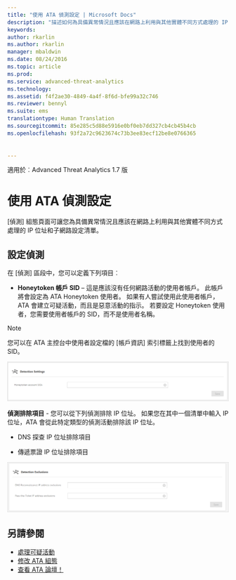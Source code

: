 ```yaml
---
title: "使用 ATA 偵測設定 | Microsoft Docs"
description: "描述如何為具備異常情況且應該在網路上利用與其他實體不同方式處理的 IP 位址和子網路設定清單"
keywords: 
author: rkarlin
ms.author: rkarlin
manager: mbaldwin
ms.date: 08/24/2016
ms.topic: article
ms.prod: 
ms.service: advanced-threat-analytics
ms.technology: 
ms.assetid: f4f2ae30-4849-4a4f-8f6d-bfe99a32c746
ms.reviewer: bennyl
ms.suite: ems
translationtype: Human Translation
ms.sourcegitcommit: 85e285c5d88e5916e0bf0eb7dd327cb4cb45b4cb
ms.openlocfilehash: 93f2a72c9623674c73b3ee83ecf12be8e0766365


---
```


適用於︰Advanced Threat Analytics 1.7 版



# <a name="working-with-ata-detection-settings"></a>使用 ATA 偵測設定
[偵測] 組態頁面可讓您為具備異常情況且應該在網路上利用與其他實體不同方式處理的 IP 位址和子網路設定清單。

## <a name="setting-up-detection"></a>設定偵測
在 [偵測] 區段中，您可以定義下列項目︰

-   **Honeytoken 帳戶 SID** – 這是應該沒有任何網路活動的使用者帳戶。 此帳戶將會設定為 ATA Honeytoken 使用者。 如果有人嘗試使用此使用者帳戶，ATA 會建立可疑活動，而且是惡意活動的指示。 若要設定 Honeytoken 使用者，您需要使用者帳戶的 SID，而不是使用者名稱。

>[!NOTE]
> 您可以在 ATA 主控台中使用者設定檔的 [帳戶資訊] 索引標籤上找到使用者的 SID。


![ATA 偵測設定 honeytoken](media/ata-detection-settings-honeytoken-1.7.png)


**偵測排除項目** - 您可以從下列偵測排除 IP 位址。 如果您在其中一個清單中輸入 IP 位址，ATA 會從此特定類型的偵測活動排除該 IP 位址。

-   DNS 探查 IP 位址排除項目

-   傳遞票證 IP 位址排除項目

![ATA 偵測設定排除項目](media/ata-detection-settings-exclusions-1.7.png)


## <a name="see-also"></a>另請參閱
- [處理可疑活動](working-with-suspicious-activities.md)
- [修改 ATA 組態](modifying-ata-configuration.md)
- [查看 ATA 論壇！](https://social.technet.microsoft.com/Forums/security/home?forum=mata)



<!--HONumber=Jan17_HO1-->



